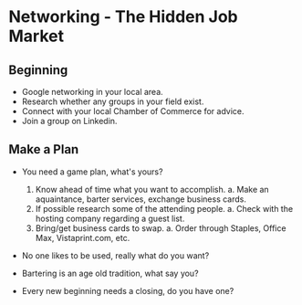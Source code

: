 <!-- TITLE: Networking -->
<!-- SUBTITLE: Its Important to Your Success -->

# Networking - The Hidden Job Market

## Beginning
- Google networking in your local area.
- Research whether any groups in your field exist.
- Connect with your local Chamber of Commerce for advice.
- Join a group on Linkedin.

## Make a Plan
- You need a game plan, what's yours?
  1.  Know ahead of time what you want to accomplish.
       a. Make an aquaintance, barter services, exchange business cards.
  2.  If possible research some of the attending people.
       a. Check with the hosting company regarding a guest list.
  3.  Bring/get business cards to swap.
       a. Order through Staples, Office Max, Vistaprint.com, etc.
	
- No one likes to be used, really what do you want?
- Bartering is an age old tradition, what say you?
- Every new beginning needs a closing, do you have one?